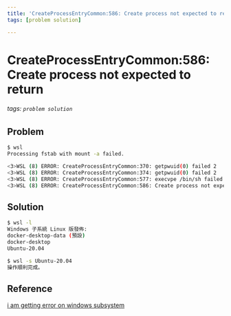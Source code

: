 ```yaml
---
title: 'CreateProcessEntryCommon:586: Create process not expected to return'
tags: [problem solution]

---
```


# CreateProcessEntryCommon:586: Create process not expected to return
###### tags: `problem solution`


## Problem
```bash
$ wsl
Processing fstab with mount -a failed.

<3>WSL (8) ERROR: CreateProcessEntryCommon:370: getpwuid(0) failed 2
<3>WSL (8) ERROR: CreateProcessEntryCommon:374: getpwuid(0) failed 2
<3>WSL (8) ERROR: CreateProcessEntryCommon:577: execvpe /bin/sh failed 2
<3>WSL (8) ERROR: CreateProcessEntryCommon:586: Create process not expected to return
```

## Solution
```bash
$ wsl -l
Windows 子系統 Linux 版發佈:
docker-desktop-data (預設)
docker-desktop
Ubuntu-20.04

$ wsl -s Ubuntu-20.04
操作順利完成。
```

## Reference
[i am getting error on windows subsystem](https://askubuntu.com/questions/1423048/i-am-getting-error-on-windows-subsystem)